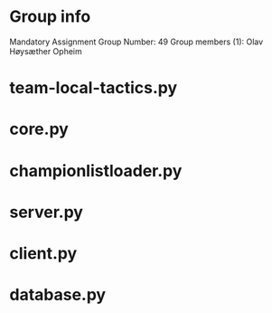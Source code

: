 # Group info
Mandatory Assignment Group Number: 49
Group members (1): Olav Høysæther Opheim

# team-local-tactics.py



# core.py


# championlistloader.py



# server.py


# client.py


# database.py

